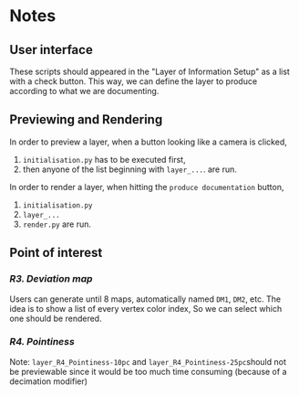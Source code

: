 # **Notes**

## User interface
These scripts should appeared in the "Layer of Information Setup" as a list with a check button. This way, we can define the layer to produce according to what we are documenting.

## Previewing and Rendering
In order to preview a layer, when a button looking like a camera is clicked,
1. `initialisation.py` has to be executed first,
2. then anyone of the list beginning with `layer_...`.
are run.

In order to render a layer, when hitting the `produce documentation` button,
1. `initialisation.py`
2. `layer_...`
3. `render.py`
are run.

## Point of interest
### *R3. Deviation map*
Users can generate until 8 maps, automatically named `DM1`, `DM2`, etc.
The idea is to show a list of every vertex color index, So we can select which one should be rendered.


### *R4. Pointiness*
Note: `layer_R4_Pointiness-10pc` and `layer_R4_Pointiness-25pc`should not be previewable since it would be too much time consuming (because of a decimation modifier)
